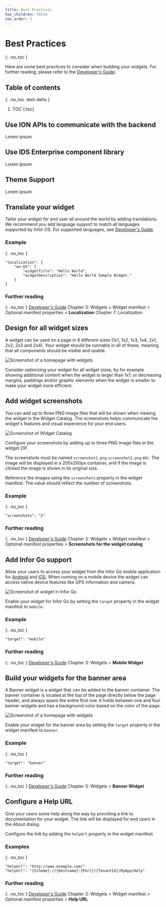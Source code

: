 ```yaml
---
title: Best Practices
has_children: false
nav_order: 3
---
```


# Best Practices
{: .no_toc }

Here are some best practices to consider when building your widgets. For further reading, please refer to the [Developer's Guide](https://github.com/infor-cloud/homepages-widget-sdk/blob/master/DevelopersGuide.pdf).

## Table of contents
{: .no_toc .text-delta }

1. TOC
{:toc}

## Use ION APIs to communicate with the backend
Lorem ipsum

## Use IDS Enterprise component library
Lorem ipsum

## Theme Support
Lorem ipsum

## Translate your widget
Tailor your widget for end user all around the world by adding translations. We recommend you add language support to match all languages supported by Infor OS. For supported languages, see [Developer's Guide](https://github.com/infor-cloud/homepages-widget-sdk/blob/master/DevelopersGuide.pdf).

### Example
{: .no_toc }
```
"localization": { 
    "en-US": { 
        "widgetTitle": "Hello World", 
        "widgetDescription": "Hello World Sample Widget." 
    } 
}
```
### Further reading
{: .no_toc }
[Developer's Guide](https://github.com/infor-cloud/homepages-widget-sdk/blob/master/DevelopersGuide.pdf)
Chapter 3: Widgets > Widget manifest > Optional manifest properties > **Localization**
Chapter 7: Localization

## Design for all widget sizes 
A widget can be used on a page in 8 different sizes (1x1, 1x2, 1x3, 1x4, 2x1, 2x2, 2x3 and 2x4). Your widget should be runnable in all of these, meaning that all components should be visible and usable. 

![Screenshot of a homepage with widgets](../assets/images/homepages_widget-sizes.png)

Consider optimizing your widget for all widget sizes, by for example showing additional content when the widget is larger than 1x1, or decreasing margins, paddings and/or graphic elements when the widget is smaller to make your widget more efficient.

## Add widget screenshots
You can add up to three PNG image files that will be shown when viewing the widget in the Widget Catalog. The screenshots helps communicate the widget's features and visual experience for your end users. 

![Screenshot of Widget Catalog](../assets/images/widget-catalog_screenshots-example.png)

Configure your screenshots by adding up to three PNG image files in the widget ZIP. 

The screenshots must be named `screenshot1.png` `screenshot2.png` etc. The image will be displayed in a 200x200px container, and if the image is clicked the image is shown in its original size.

Reference the images using the `screenshots` property in the widget manifest. The value should reflect the number of screenshots. 

### Example
{: .no_toc }
```
"screenshots": "2" 
```

### Further reading
{: .no_toc }
[Developer's Guide](https://github.com/infor-cloud/homepages-widget-sdk/blob/master/DevelopersGuide.pdf)
Chapter 3: Widgets > Widget manifest > Optional manifest properties > **Screenshots for the widget catalog**

## Add Infor Go support
Allow your users to access your widget from the Infor Go mobile application for [Android](https://play.google.com/store/apps/details?id=com.infor.go&hl=en) and [IOS](https://apps.apple.com/bs/app/infor-go/id1446388736). When running on a mobile device the widget can access native device features like GPS information and camera.

![Screenshot of widget in Infor Go](https://is3-ssl.mzstatic.com/image/thumb/Purple123/v4/3f/42/87/3f4287b1-2b12-2b3b-b36e-a3b7a99dc748/pr_source.png/460x0w.png)

Enable your widget for Infor Go by setting the `target` property in the widget manifest to `mobile`.

### Example
{: .no_toc }
```
"target": "mobile"
```

### Further reading
{: .no_toc }
[Developer's Guide](https://github.com/infor-cloud/homepages-widget-sdk/blob/master/DevelopersGuide.pdf)
Chapter 3: Widgets > **Mobile Widget**  

## Build your widgets for the banner area
A Banner widget is a widget that can be added to the banner container. The banner container is located at the top of the page directly below the page header, and always spans the entire first row. It holds between one and four banner widgets and has a background color based on the color of the page.

![Screenshot of a homepage with widgets](../assets/images/homepages-screenshot.png)

Enable your widget for the banner area by setting the `target` property in the widget manifest to `banner`.

### Example
{: .no_toc }
```
"target": "banner"
```

### Further reading
{: .no_toc }
[Developer's Guide](https://github.com/infor-cloud/homepages-widget-sdk/blob/master/DevelopersGuide.pdf) 
Chapter 3: Widgets > **Banner Widget**

## Configure a Help URL 
Give your users some help along the way by providing a link to documentation for your widget. The link will be displayed for end users in the About dialog. 

Configure the link by adding the `helpUrl` property in the widget manifest. 

### Examples
{: .no_toc }
```
"helpUrl": "http://www.example.com/" 
"helpUrl": "{Scheme}://{Hostname}:{Port}/{TenantId}/MyApp/Help"
```

### Further reading
{: .no_toc }
[Developer's Guide](https://github.com/infor-cloud/homepages-widget-sdk/blob/master/DevelopersGuide.pdf)
Chapter 3: Widgets > Widget manifest > Optional manifest properties > **Help URL**
